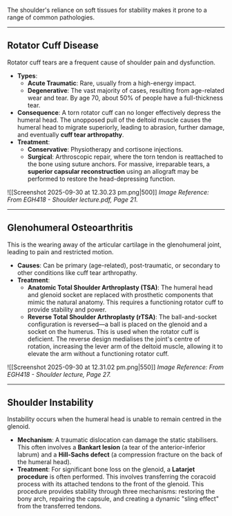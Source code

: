 The shoulder's reliance on soft tissues for stability makes it prone to a range of common pathologies.

---

## Rotator Cuff Disease
Rotator cuff tears are a frequent cause of shoulder pain and dysfunction.
- **Types**:
  - **Acute Traumatic**: Rare, usually from a high-energy impact.
  - **Degenerative**: The vast majority of cases, resulting from age-related wear and tear. By age 70, about 50% of people have a full-thickness tear.
- **Consequence**: A torn rotator cuff can no longer effectively depress the humeral head. The unopposed pull of the deltoid muscle causes the humeral head to migrate superiorly, leading to abrasion, further damage, and eventually **cuff tear arthropathy**.
- **Treatment**:
  - **Conservative**: Physiotherapy and cortisone injections.
  - **Surgical**: Arthroscopic repair, where the torn tendon is reattached to the bone using suture anchors. For massive, irreparable tears, a **superior capsular reconstruction** using an allograft may be performed to restore the head-depressing function.

![[Screenshot 2025-09-30 at 12.30.23 pm.png|500]]
*Image Reference: From EGH418 - Shoulder lecture.pdf, Page 21.*

---
## Glenohumeral Osteoarthritis
This is the wearing away of the articular cartilage in the glenohumeral joint, leading to pain and restricted motion.
- **Causes**: Can be primary (age-related), post-traumatic, or secondary to other conditions like cuff tear arthropathy.
- **Treatment**:
  - **Anatomic Total Shoulder Arthroplasty (TSA)**: The humeral head and glenoid socket are replaced with prosthetic components that mimic the natural anatomy. This requires a functioning rotator cuff to provide stability and power.
  - **Reverse Total Shoulder Arthroplasty (rTSA)**: The ball-and-socket configuration is reversed—a ball is placed on the glenoid and a socket on the humerus. This is used when the rotator cuff is deficient. The reverse design medialises the joint's centre of rotation, increasing the lever arm of the deltoid muscle, allowing it to elevate the arm without a functioning rotator cuff.

![[Screenshot 2025-09-30 at 12.31.02 pm.png|550]]
*Image Reference: From EGH418 - Shoulder lecture, Page 27.*

---
## Shoulder Instability
Instability occurs when the humeral head is unable to remain centred in the glenoid.
- **Mechanism**: A traumatic dislocation can damage the static stabilisers. This often involves a **Bankart lesion** (a tear of the anterior-inferior labrum) and a **Hill-Sachs defect** (a compression fracture on the back of the humeral head).
- **Treatment**: For significant bone loss on the glenoid, a **Latarjet procedure** is often performed. This involves transferring the coracoid process with its attached tendons to the front of the glenoid. This procedure provides stability through three mechanisms: restoring the bony arch, repairing the capsule, and creating a dynamic "sling effect" from the transferred tendons.